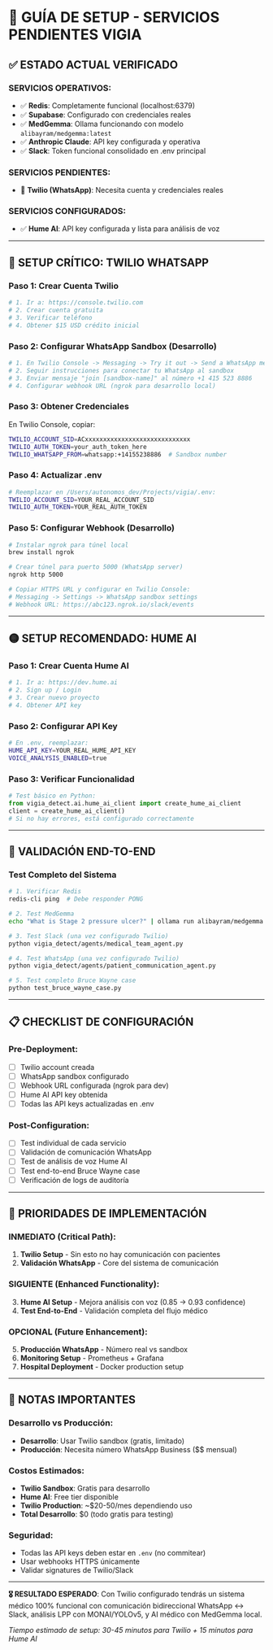 # 🚀 GUÍA DE SETUP - SERVICIOS PENDIENTES VIGIA

## ✅ ESTADO ACTUAL VERIFICADO

### **SERVICIOS OPERATIVOS:**
- ✅ **Redis**: Completamente funcional (localhost:6379)
- ✅ **Supabase**: Configurado con credenciales reales
- ✅ **MedGemma**: Ollama funcionando con modelo `alibayram/medgemma:latest`
- ✅ **Anthropic Claude**: API key configurada y operativa
- ✅ **Slack**: Token funcional consolidado en .env principal

### **SERVICIOS PENDIENTES:**
- 🔴 **Twilio (WhatsApp)**: Necesita cuenta y credenciales reales

### **SERVICIOS CONFIGURADOS:**
- ✅ **Hume AI**: API key configurada y lista para análisis de voz

---

## 🔴 SETUP CRÍTICO: TWILIO WHATSAPP

### **Paso 1: Crear Cuenta Twilio**
```bash
# 1. Ir a: https://console.twilio.com
# 2. Crear cuenta gratuita
# 3. Verificar teléfono
# 4. Obtener $15 USD crédito inicial
```

### **Paso 2: Configurar WhatsApp Sandbox (Desarrollo)**
```bash
# 1. En Twilio Console -> Messaging -> Try it out -> Send a WhatsApp message
# 2. Seguir instrucciones para conectar tu WhatsApp al sandbox
# 3. Enviar mensaje "join [sandbox-name]" al número +1 415 523 8886
# 4. Configurar webhook URL (ngrok para desarrollo local)
```

### **Paso 3: Obtener Credenciales**
En Twilio Console, copiar:
```bash
TWILIO_ACCOUNT_SID=ACxxxxxxxxxxxxxxxxxxxxxxxxxxxxx
TWILIO_AUTH_TOKEN=your_auth_token_here
TWILIO_WHATSAPP_FROM=whatsapp:+14155238886  # Sandbox number
```

### **Paso 4: Actualizar .env**
```bash
# Reemplazar en /Users/autonomos_dev/Projects/vigia/.env:
TWILIO_ACCOUNT_SID=YOUR_REAL_ACCOUNT_SID
TWILIO_AUTH_TOKEN=YOUR_REAL_AUTH_TOKEN
```

### **Paso 5: Configurar Webhook (Desarrollo)**
```bash
# Instalar ngrok para túnel local
brew install ngrok

# Crear túnel para puerto 5000 (WhatsApp server)
ngrok http 5000

# Copiar HTTPS URL y configurar en Twilio Console:
# Messaging -> Settings -> WhatsApp sandbox settings
# Webhook URL: https://abc123.ngrok.io/slack/events
```

---

## 🟡 SETUP RECOMENDADO: HUME AI

### **Paso 1: Crear Cuenta Hume AI**
```bash
# 1. Ir a: https://dev.hume.ai
# 2. Sign up / Login
# 3. Crear nuevo proyecto
# 4. Obtener API key
```

### **Paso 2: Configurar API Key**
```bash
# En .env, reemplazar:
HUME_API_KEY=YOUR_REAL_HUME_API_KEY
VOICE_ANALYSIS_ENABLED=true
```

### **Paso 3: Verificar Funcionalidad**
```python
# Test básico en Python:
from vigia_detect.ai.hume_ai_client import create_hume_ai_client
client = create_hume_ai_client()
# Si no hay errores, está configurado correctamente
```

---

## 🧪 VALIDACIÓN END-TO-END

### **Test Completo del Sistema**
```bash
# 1. Verificar Redis
redis-cli ping  # Debe responder PONG

# 2. Test MedGemma
echo "What is Stage 2 pressure ulcer?" | ollama run alibayram/medgemma:latest

# 3. Test Slack (una vez configurado Twilio)
python vigia_detect/agents/medical_team_agent.py

# 4. Test WhatsApp (una vez configurado Twilio)
python vigia_detect/agents/patient_communication_agent.py

# 5. Test completo Bruce Wayne case
python test_bruce_wayne_case.py
```

---

## 📋 CHECKLIST DE CONFIGURACIÓN

### **Pre-Deployment:**
- [ ] Twilio account creada
- [ ] WhatsApp sandbox configurado
- [ ] Webhook URL configurada (ngrok para dev)
- [ ] Hume AI API key obtenida
- [ ] Todas las API keys actualizadas en .env

### **Post-Configuration:**
- [ ] Test individual de cada servicio
- [ ] Validación de comunicación WhatsApp
- [ ] Test de análisis de voz Hume AI
- [ ] Test end-to-end Bruce Wayne case
- [ ] Verificación de logs de auditoría

---

## 🎯 PRIORIDADES DE IMPLEMENTACIÓN

### **INMEDIATO (Critical Path):**
1. **Twilio Setup** - Sin esto no hay comunicación con pacientes
2. **Validación WhatsApp** - Core del sistema de comunicación

### **SIGUIENTE (Enhanced Functionality):**
3. **Hume AI Setup** - Mejora análisis con voz (0.85 → 0.93 confidence)
4. **Test End-to-End** - Validación completa del flujo médico

### **OPCIONAL (Future Enhancement):**
5. **Producción WhatsApp** - Número real vs sandbox
6. **Monitoring Setup** - Prometheus + Grafana
7. **Hospital Deployment** - Docker production setup

---

## 🏥 NOTAS IMPORTANTES

### **Desarrollo vs Producción:**
- **Desarrollo**: Usar Twilio sandbox (gratis, limitado)
- **Producción**: Necesita número WhatsApp Business ($$ mensual)

### **Costos Estimados:**
- **Twilio Sandbox**: Gratis para desarrollo
- **Hume AI**: Free tier disponible
- **Twilio Production**: ~$20-50/mes dependiendo uso
- **Total Desarrollo**: $0 (todo gratis para testing)

### **Seguridad:**
- Todas las API keys deben estar en `.env` (no commitear)
- Usar webhooks HTTPS únicamente
- Validar signatures de Twilio/Slack

---

**🎖️ RESULTADO ESPERADO**: Con Twilio configurado tendrás un sistema médico 100% funcional con comunicación bidireccional WhatsApp ↔ Slack, análisis LPP con MONAI/YOLOv5, y AI médico con MedGemma local.

*Tiempo estimado de setup: 30-45 minutos para Twilio + 15 minutos para Hume AI*